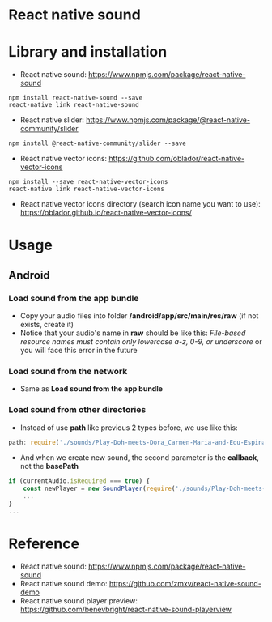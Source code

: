 # React native sound
# Library and installation
- React native sound: https://www.npmjs.com/package/react-native-sound
```
npm install react-native-sound --save
react-native link react-native-sound
```
- React native slider: https://www.npmjs.com/package/@react-native-community/slider
```
npm install @react-native-community/slider --save
```
- React native vector icons: https://github.com/oblador/react-native-vector-icons
```
npm install --save react-native-vector-icons
react-native link react-native-vector-icons
```
- React native vector icons directory (search icon name you want to use): https://oblador.github.io/react-native-vector-icons/
# Usage
## Android
### Load sound from the app bundle
- Copy your audio files into folder __/android/app/src/main/res/raw__ (if not exists, create it)
- Notice that your audio's name in __raw__ should be like this: _File-based resource names must contain only lowercase a-z, 0-9, or underscore_ or you will face this error in the future
### Load sound from the network
- Same as __Load sound from the app bundle__
### Load sound from other directories
- Instead of use __path__ like previous 2 types before, we use like this:
```javascript
path: require('./sounds/Play-Doh-meets-Dora_Carmen-Maria-and-Edu-Espinal.mp3')
```
- And when we create new sound, the second parameter is the __callback__, not the __basePath__
```javascript
if (currentAudio.isRequired === true) {
    const newPlayer = new SoundPlayer(require('./sounds/Play-Doh-meets-Dora_Carmen-Maria-and-Edu-Espinal.mp3'), (error) => callback(error, newPlayer));
    ...
}
...
```
# Reference
- React native sound: https://www.npmjs.com/package/react-native-sound
- React native sound demo: https://github.com/zmxv/react-native-sound-demo
- React native sound player preview: https://github.com/benevbright/react-native-sound-playerview
